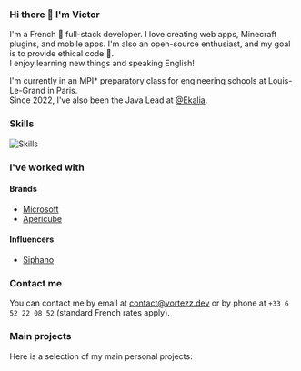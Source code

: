 ### Hi there 👋 I'm Victor

I'm a French 🥖 full-stack developer. I love creating web apps, Minecraft plugins, and mobile apps. I'm also an open-source enthusiast, and my goal is to provide ethical code 🌱.  
I enjoy learning new things and speaking English!

I'm currently in an MPI* preparatory class for engineering schools at Louis-Le-Grand in Paris.  
Since 2022, I've also been the Java Lead at [@Ekalia](https://ekalia.fr/).

### Skills

![Skills](https://skillicons.dev/icons?i=java,ts,js,html,css,flutter,mongodb,mysql,ocaml,redis,react,tailwind,docker)

### I've worked with

#### Brands

* [Microsoft](https://microsoft.com/)
* [Apericube](https://www.ribambel.com/apericube)

#### Influencers

* [Siphano](https://youtube.com/@Siphano13)

### Contact me

You can contact me by email at [contact@vortezz.dev](mailto:contact+github@vortezz.dev) or by phone at `+33 6 52 22 08 52` (standard French rates apply).

### Main projects

Here is a selection of my main personal projects:
